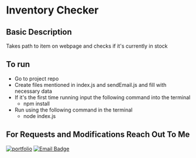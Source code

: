 # Inventory Checker


##  Basic Description
Takes path to item on webpage and checks if it's currently in stock


## To run
- Go to project repo
- Create files mentioned in index.js and sendEmail.js and fill with necessary data
- If it's the first time running input the following command into the terminal
  - npm install
- Run using the following command in the terminal
  - node index.js



## For Requests and Modifications Reach Out To Me
[![portfolio](https://img.shields.io/badge/my_portfolio-000?style=for-the-badge&logo=ko-fi&logoColor=white)](https://markokaportfolio.com/)
[![Email Badge](https://img.shields.io/badge/Gmail-markoka101@gmail.com-green?style=for-the-badge&logo=gmail&logoColor=FFFFFF&labelColor=3A3B3C&color=62F1CD)](mailto:markoka101@gmail.com)



